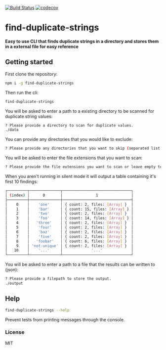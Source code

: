 [![Build Status](https://travis-ci.org/erwinheitzman/find-duplicate-strings.svg?branch=master)](https://travis-ci.org/erwinheitzman/find-duplicate-strings)
[![codecov](https://codecov.io/gh/erwinheitzman/find-duplicate-strings/branch/master/graph/badge.svg)](https://codecov.io/gh/erwinheitzman/find-duplicate-strings)

# find-duplicate-strings

**Easy to use CLI that finds duplicate strings in a directory and stores them in a external file for easy reference**

## Getting started

First clone the repository:

```bash
npm i -g find-duplicate-strings
```

Then run the cli:

```bash
find-duplicate-strings
```

You will be asked to enter a path to a existing directory to be scanned for duplicate string values:

```bash
? Please provide a directory to scan for duplicate values.
./data
```

You can provide any directories that you would like to exclude:

```bash
? Please provide any directories that you want to skip (separated list by ;) (node_modules)
```

You will be asked to enter the file extensions that you want to scan:

```bash
? Please provide the file extensions you want to scan or leave empty to scan all files (separated list by ;)
```

When you aren't running in silent mode it will output a table containing it's first 10 findings:

```bash
┌─────────┬──────────────┬───────────────────────────────┐
│ (index) │      0       │               1               │
├─────────┼──────────────┼───────────────────────────────┤
│    0    │    'one'     │ { count: 2, files: [Array] }  │
│    1    │    'bar'     │ { count: 15, files: [Array] } │
│    2    │    'two'     │ { count: 2, files: [Array] }  │
│    3    │    'foo'     │ { count: 14, files: [Array] } │
│    4    │   'three'    │ { count: 2, files: [Array] }  │
│    5    │    'four'    │ { count: 2, files: [Array] }  │
│    6    │    'baz'     │ { count: 2, files: [Array] }  │
│    7    │    'five'    │ { count: 2, files: [Array] }  │
│    8    │   'foobar'   │ { count: 6, files: [Array] }  │
│    9    │ 'not-unique' │ { count: 2, files: [Array] }  │
│   10    │    '...'     │             '...'             │
└─────────┴──────────────┴───────────────────────────────┘
```

You will be asked to enter a path to a file that the results can be written to (json):

```bash
? Please provide a filepath to store the output.
./output
```

## Help

```bash
find-duplicate-strings --help
```

Prevent tests from printing messages through the console.

### License

MIT
